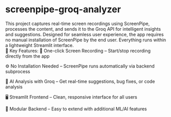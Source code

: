 # screenpipe-groq-analyzer
This project captures real-time screen recordings using ScreenPipe, processes the content, and sends it to the Groq API for intelligent insights and suggestions. Designed for seamless user experience, the app requires no manual installation of ScreenPipe by the end user. Everything runs within a lightweight Streamlit interface.
<br>
🚀 Key Features:
🎥 One-click Screen Recording – Start/stop recording directly from the app

⚙️ No Installation Needed – ScreenPipe runs automatically via backend subprocess

🧠 AI Analysis with Groq – Get real-time suggestions, bug fixes, or code analysis

🖥️ Streamlit Frontend – Clean, responsive interface for all users

🔗 Modular Backend – Easy to extend with additional ML/AI features

